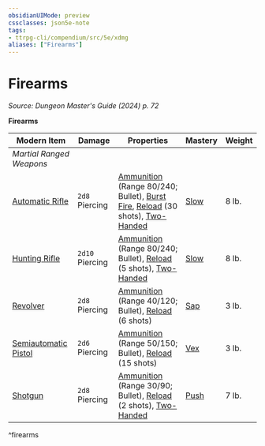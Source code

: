 ```yaml
---
obsidianUIMode: preview
cssclasses: json5e-note
tags:
- ttrpg-cli/compendium/src/5e/xdmg
aliases: ["Firearms"]
---
```

# Firearms
*Source: Dungeon Master's Guide (2024) p. 72* 

**Firearms**

| Modern Item | Damage | Properties | Mastery | Weight |
|-------------|--------|------------|---------|--------|
| *Martial Ranged Weapons* |
| [Automatic Rifle](Mechanics/items/automatic-rifle-xdmg.md) | `2d8` Piercing | [Ammunition](Mechanics/rules/item-properties.md#Ammunition) (Range 80/240; Bullet), [Burst Fire](Mechanics/rules/item-properties.md#Burst%20Fire), [Reload](Mechanics/rules/item-properties.md#Reload) (30 shots), [Two-Handed](Mechanics/rules/item-properties.md#Two-Handed) | [Slow](Mechanics/rules/item-mastery.md#Slow) | 8 lb. |
| [Hunting Rifle](Mechanics/items/hunting-rifle-xdmg.md) | `2d10` Piercing | [Ammunition](Mechanics/rules/item-properties.md#Ammunition) (Range 80/240; Bullet), [Reload](Mechanics/rules/item-properties.md#Reload) (5 shots), [Two-Handed](Mechanics/rules/item-properties.md#Two-Handed) | [Slow](Mechanics/rules/item-mastery.md#Slow) | 8 lb. |
| [Revolver](Mechanics/items/revolver-xdmg.md) | `2d8` Piercing | [Ammunition](Mechanics/rules/item-properties.md#Ammunition) (Range 40/120; Bullet), [Reload](Mechanics/rules/item-properties.md#Reload) (6 shots) | [Sap](Mechanics/rules/item-mastery.md#Sap) | 3 lb. |
| [Semiautomatic Pistol](Mechanics/items/semiautomatic-pistol-xdmg.md) | `2d6` Piercing | [Ammunition](Mechanics/rules/item-properties.md#Ammunition) (Range 50/150; Bullet), [Reload](Mechanics/rules/item-properties.md#Reload) (15 shots) | [Vex](Mechanics/rules/item-mastery.md#Vex) | 3 lb. |
| [Shotgun](Mechanics/items/shotgun-xdmg.md) | `2d8` Piercing | [Ammunition](Mechanics/rules/item-properties.md#Ammunition) (Range 30/90; Bullet), [Reload](Mechanics/rules/item-properties.md#Reload) (2 shots), [Two-Handed](Mechanics/rules/item-properties.md#Two-Handed) | [Push](Mechanics/rules/item-mastery.md#Push) | 7 lb. |
^firearms